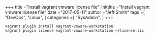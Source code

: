 +++ 
title ="Install vagrant vmware license file" 
linktitle ="Install vagrant vmware license file" 
date ="2017-05-11" 
author ="Jeff Smith"
tags =[ "DevOps", "Linux",  ] 
categories =[ "SysAdmin",  ] 
+++ 

    vagrant plugin install vagrant-vmware-workstation
    vagrant plugin license vagrant-vmware-workstation ~/license.lic
